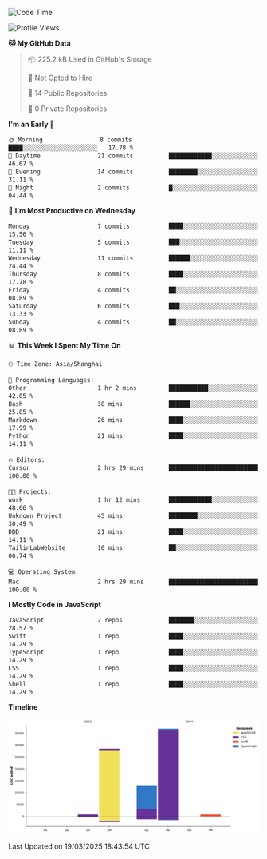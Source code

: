<!--
**PascalDai/PascalDai** is a ✨ _special_ ✨ repository because its `README.md` (this file) appears on your GitHub profile.

Here are some ideas to get you started:

- 🔭 I’m currently working on ...
- 🌱 I’m currently learning ...
- 👯 I’m looking to collaborate on ...
- 🤔 I’m looking for help with ...
- 💬 Ask me about ...
- 📫 How to reach me: ...
- 😄 Pronouns: ...
- ⚡ Fun fact: ...
-->

<!--START_SECTION:waka-->
![Code Time](http://img.shields.io/badge/Code%20Time-881%20hrs%203%20mins-blue)

![Profile Views](http://img.shields.io/badge/Profile%20Views-0-blue)

**🐱 My GitHub Data** 

> 📦 225.2 kB Used in GitHub's Storage 
 > 
> 🚫 Not Opted to Hire
 > 
> 📜 14 Public Repositories 
 > 
> 🔑 0 Private Repositories 
 > 
**I'm an Early 🐤** 

```text
🌞 Morning                8 commits           ████░░░░░░░░░░░░░░░░░░░░░   17.78 % 
🌆 Daytime                21 commits          ████████████░░░░░░░░░░░░░   46.67 % 
🌃 Evening                14 commits          ████████░░░░░░░░░░░░░░░░░   31.11 % 
🌙 Night                  2 commits           █░░░░░░░░░░░░░░░░░░░░░░░░   04.44 % 
```
📅 **I'm Most Productive on Wednesday** 

```text
Monday                   7 commits           ████░░░░░░░░░░░░░░░░░░░░░   15.56 % 
Tuesday                  5 commits           ███░░░░░░░░░░░░░░░░░░░░░░   11.11 % 
Wednesday                11 commits          ██████░░░░░░░░░░░░░░░░░░░   24.44 % 
Thursday                 8 commits           ████░░░░░░░░░░░░░░░░░░░░░   17.78 % 
Friday                   4 commits           ██░░░░░░░░░░░░░░░░░░░░░░░   08.89 % 
Saturday                 6 commits           ███░░░░░░░░░░░░░░░░░░░░░░   13.33 % 
Sunday                   4 commits           ██░░░░░░░░░░░░░░░░░░░░░░░   08.89 % 
```


📊 **This Week I Spent My Time On** 

```text
🕑︎ Time Zone: Asia/Shanghai

💬 Programming Languages: 
Other                    1 hr 2 mins         ███████████░░░░░░░░░░░░░░   42.05 % 
Bash                     38 mins             ██████░░░░░░░░░░░░░░░░░░░   25.85 % 
Markdown                 26 mins             ████░░░░░░░░░░░░░░░░░░░░░   17.99 % 
Python                   21 mins             ████░░░░░░░░░░░░░░░░░░░░░   14.11 % 

🔥 Editors: 
Cursor                   2 hrs 29 mins       █████████████████████████   100.00 % 

🐱‍💻 Projects: 
work                     1 hr 12 mins        ████████████░░░░░░░░░░░░░   48.66 % 
Unknown Project          45 mins             ████████░░░░░░░░░░░░░░░░░   30.49 % 
DDD                      21 mins             ████░░░░░░░░░░░░░░░░░░░░░   14.11 % 
TailinLabWebsite         10 mins             ██░░░░░░░░░░░░░░░░░░░░░░░   06.74 % 

💻 Operating System: 
Mac                      2 hrs 29 mins       █████████████████████████   100.00 % 
```

**I Mostly Code in JavaScript** 

```text
JavaScript               2 repos             ███████░░░░░░░░░░░░░░░░░░   28.57 % 
Swift                    1 repo              ████░░░░░░░░░░░░░░░░░░░░░   14.29 % 
TypeScript               1 repo              ████░░░░░░░░░░░░░░░░░░░░░   14.29 % 
CSS                      1 repo              ████░░░░░░░░░░░░░░░░░░░░░   14.29 % 
Shell                    1 repo              ████░░░░░░░░░░░░░░░░░░░░░   14.29 % 
```



**Timeline**

![Lines of Code chart](https://raw.githubusercontent.com/PascalDai/PascalDai/main/assets/bar_graph.png)


 Last Updated on 19/03/2025 18:43:54 UTC
<!--END_SECTION:waka-->
